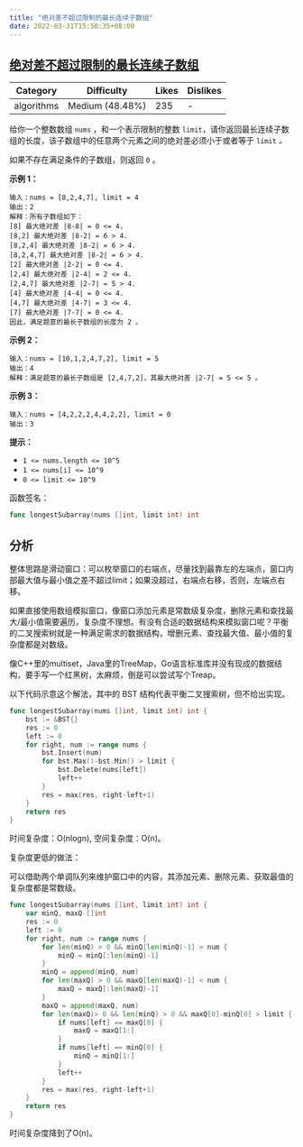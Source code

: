 ```yaml
---
title: "绝对差不超过限制的最长连续子数组"
date: 2022-03-31T15:50:35+08:00
---
```


## [绝对差不超过限制的最长连续子数组](https://leetcode-cn.com/problems/longest-continuous-subarray-with-absolute-diff-less-than-or-equal-to-limit/description/ "https://leetcode-cn.com/problems/longest-continuous-subarray-with-absolute-diff-less-than-or-equal-to-limit/description/")

| Category   | Difficulty      | Likes | Dislikes |
| ---------- | --------------- | ----- | -------- |
| algorithms | Medium (48.48%) | 235   | -        |

给你一个整数数组 `nums` ，和一个表示限制的整数 `limit`，请你返回最长连续子数组的长度，该子数组中的任意两个元素之间的绝对差必须小于或者等于 `limit` *。*

如果不存在满足条件的子数组，则返回 `0` 。

**示例 1：**

```
输入：nums = [8,2,4,7], limit = 4
输出：2
解释：所有子数组如下：
[8] 最大绝对差 |8-8| = 0 <= 4.
[8,2] 最大绝对差 |8-2| = 6 > 4.
[8,2,4] 最大绝对差 |8-2| = 6 > 4.
[8,2,4,7] 最大绝对差 |8-2| = 6 > 4.
[2] 最大绝对差 |2-2| = 0 <= 4.
[2,4] 最大绝对差 |2-4| = 2 <= 4.
[2,4,7] 最大绝对差 |2-7| = 5 > 4.
[4] 最大绝对差 |4-4| = 0 <= 4.
[4,7] 最大绝对差 |4-7| = 3 <= 4.
[7] 最大绝对差 |7-7| = 0 <= 4.
因此，满足题意的最长子数组的长度为 2 。
```

**示例 2：**

```
输入：nums = [10,1,2,4,7,2], limit = 5
输出：4
解释：满足题意的最长子数组是 [2,4,7,2]，其最大绝对差 |2-7| = 5 <= 5 。
```

**示例 3：**

```
输入：nums = [4,2,2,2,4,4,2,2], limit = 0
输出：3
```

**提示：**

- `1 <= nums.length <= 10^5`
- `1 <= nums[i] <= 10^9`
- `0 <= limit <= 10^9`

函数签名：

```go
func longestSubarray(nums []int, limit int) int
```

## 分析

整体思路是滑动窗口：可以枚举窗口的右端点，尽量找到最靠左的左端点，窗口内部最大值与最小值之差不超过limit；如果没超过，右端点右移，否则，左端点右移。

如果直接使用数组模拟窗口，像窗口添加元素是常数级复杂度，删除元素和查找最大/最小值需要遍历，复杂度不理想。有没有合适的数据结构来模拟窗口呢？平衡的二叉搜索树就是一种满足需求的数据结构，增删元素、查找最大值、最小值的复杂度都是对数级。

像C++里的multiset，Java里的TreeMap，Go语言标准库并没有现成的数据结构，要手写一个红黑树，太麻烦，倒是可以尝试写个Treap。

以下代码示意这个解法，其中的 BST 结构代表平衡二叉搜索树，但不给出实现。

```go
func longestSubarray(nums []int, limit int) int {
    bst := &BST{}
    res := 0
    left := 0
    for right, num := range nums {
        bst.Insert(num)
        for bst.Max()-bst.Min() > limit {
            bst.Delete(nums[left])
            left++
        }
        res = max(res, right-left+1)
    }
    return res
}
```

时间复杂度：O(nlogn), 空间复杂度：O(n)。

复杂度更低的做法：

可以借助两个单调队列来维护窗口中的内容，其添加元素、删除元素、获取最值的复杂度都是常数级。

```go
func longestSubarray(nums []int, limit int) int {
    var minQ, maxQ []int
    res := 0
    left := 0
    for right, num := range nums {
        for len(minQ) > 0 && minQ[len(minQ)-1] > num {
            minQ = minQ[:len(minQ)-1]
        }
        minQ = append(minQ, num)
        for len(maxQ) > 0 && maxQ[len(maxQ)-1] < num {
            maxQ = maxQ[:len(maxQ)-1]
        }
        maxQ = append(maxQ, num)
        for len(maxQ)> 0 && len(minQ) > 0 && maxQ[0]-minQ[0] > limit {
            if nums[left] == maxQ[0] {
                maxQ = maxQ[1:]
            }
            if nums[left] == minQ[0] {
                minQ = minQ[1:]
            }
            left++
        }
        res = max(res, right-left+1)
    }
    return res
}
```

时间复杂度降到了O(n)。




